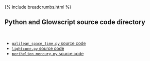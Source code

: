 {% include breadcrumbs.html %}

## Python and Glowscript source code directory
<div class="header_line"><br/></div>

- [`galilean_space_time.py` source code](galilean_space_time.py)
- [`lightcone.py` source code](lightcone.py)
- [`perihelion_mercury.py` source code](perihelion_mercury.py)


